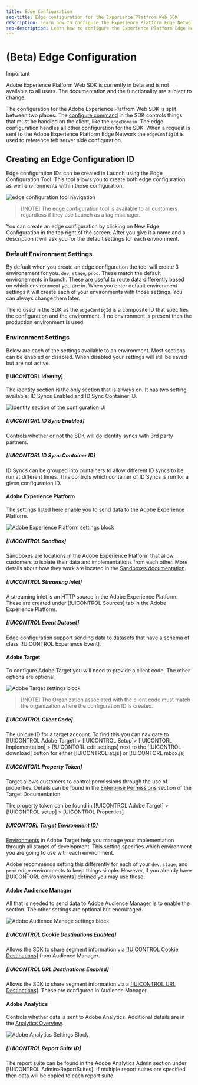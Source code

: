 ```yaml
---
title: Edge Configuration
seo-title: Edge configuration for the Experience Platfrom Web SDK
description: Learn how to configure the Experience Platform Edge Network. 
seo-description: Learn how to configure the Experience Platform Edge Network. 
---
```


# (Beta) Edge Configuration

>[!IMPORTANT]
>
>Adobe Experience Platform Web SDK is currently in beta and is not available to all users. The documentation and the functionality are subject to change.


The configuration for the Adobe Experience Platfrom Web SDK is split between two places. The [configure command](configuring-the-sdk.md) in the SDK controls things that must be handled on the client, like the `edgeDomain`. The edge configuration handles all other configuration for the SDK. When a request is sent to the Adobe Experience Platform Edge Network the `edgeConfigId` is used to reference teh server side configuration.

## Creating an Edge Configuration ID

Edge configuration IDs can be created in Launch using the Edge Configuration Tool. This tool allows you to create both edge configuration as well environments within those configuration. 

![edge configuration tool navigation](../../assets/edge_configuration_nav.png)

>[!NOTE] The edge configuration tool is available to all customers regardless if they use Launch as a tag maanager.

You can create an edge configuration by clicking on New Edge Configuration in the top right of the screen. After you give it a name and a description it will ask you for the default settings for each environment. 

### Default Environment Settings

By defualt when you create an edge configuration the tool will create 3 environement for you. `dev`, `stage`, `prod`. These match the default environements in launch. These are useful to route data differently based on which environment you are in. When you enter default environment settings it will create each of your environments with those settings. You can always change them later.

The id used in the SDK as the `edgeConfigId` is a composite ID that specifies the configuration and the environment. If no environment is present then the production environment is used. 

### Environment Settings

Below are each of the settings available to an environment. Most sections can be enabled or disabled. When disabled your settings will still be saved but are not active.

#### [!UICONTORL Identity]

The identity section is the only section that is always on. It has two setting available; ID Syncs Enabled and ID Sync Container ID.

![Identity section of the configuration UI](../../assets/edge_configuration_identity.png)

##### [!UICONTORL ID Sync Enabled]

Controls whether or not the SDK will do identity syncs with 3rd party partners.

##### [!UICONTORL ID Sync Container ID]

ID Syncs can be grouped into containers to allow different ID syncs to be run at different times. This controls which container of ID Syncs is run for a given configuration ID.

#### Adobe Experience Platform

The settings listed here enable you to send data to the Adobe Experience Platform.

![Adobe Experience Platform settings block](../../assets/edge_configuration_aep.png)

##### [!UICONTROL Sandbox]

Sandboxes are locations in the Adobe Experience Platform that allow customers to isolate their data and implementations from each other. More details about how they work are located in the [Sandboxes documentation](help/sandboxes/home.md).

##### [!UICONTROL Streaming Inlet]

A streaming inlet is an HTTP source in the Adobe Experience Platform. These are created under [!UICONTROL Sources] tab in the Adobe Experience Platform.

##### [!UICONTROL Event Dataset]

Edge configuration support sending data to datasets that have a schema of class [!UICONTROL Experience Event].

#### Adobe Target

To configure Adobe Target you will need to provide a client code. The other options are optional.

![Adobe Target settings block](../../assets/edge_configuration_target.png)

>[!NOTE] The Organization associated with the client code must match the organization where the configuration ID is created.

##### [!UICONTROL Client Code]

The unique ID for a target account. To find this you can navigate to [!UICONTROL Adobe Target] > [!UICONTROL Setup]> [!UICONTORL Implementation] > [!UICONTORL edit settings] next to the [!UICONTROL download] button for either [!UICONTROL at.js] or [!UICONTORL mbox.js]

##### [!UICONTORL Property Token]

Target allows customers to control permissions through the use of properties. Details can be found in the [Enterprise Permissions](https://docs.adobe.com/content/help/en/target/using/administer/manage-users/enterprise/properties-overview.html) section of the Target Documentation.

The property token can be found in [!UICONTROL Adobe Target] > [!UICONTROL setup] > [UICONTROL Properties]

##### [UICONTORL Target Environment ID]

[Environments](https://docs.adobe.com/content/help/en/target/using/administer/hosts.html) in Adobe Target help you manage your implementation through all stages of development. This setting specifies which environment you are going to use with each environment. 

Adobe recommends setting this differently for each of your `dev`, `stage`, and `prod` edge environments to keep things simple. However, if you already have [!UICONTORL environments] defined you may use those.

#### Adobe Audience Manager

All that is needed to send data to Adobe Audience Manager is to enable the section. The other settings are optional but encouraged. 

![Adobe Audience Manage settings block](../../assets/edge_configuration_aam.png)

##### [!UICONTROL Cookie Destinations Enabled]

Allows the SDK to share segment information via [[!UICONTROL Cookie Destinations]](https://docs.adobe.com/content/help/en/audience-manager/user-guide/features/destinations/custom-destinations/create-cookie-destination.html) from Audience Manager. 

##### [!UICONTROL URL Destinations Enabled]

Allows the SDK to share segment information via a [[!UICONTROL URL Destinations]](https://docs.adobe.com/content/help/en/audience-manager/user-guide/features/destinations/custom-destinations/create-url-destination.html). These are configured in Audience Manager.

#### Adobe Analytics

Controls whether data is sent to Adobe Analytics. Additional details are in the [Analytics Overview](../solution-specific/analytics/analytics-overview.md).

![Adobe Analytics Settings Block](../../assets/edge_configuration_aa.png)

##### [!UICONTROL Report Suite ID]

The report suite can be found in the Adobe Analytics Admin section under [!UICONTROL Admin>ReportSuites]. If multiple report suites are specified then data will be copied to each report suite. 
